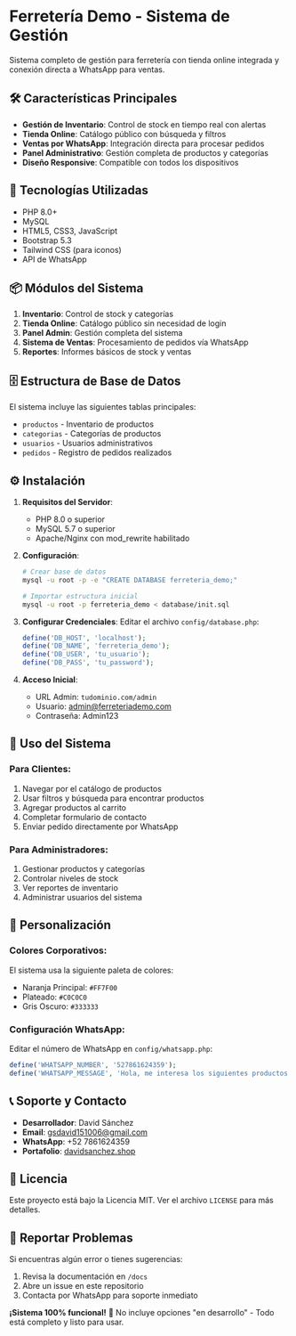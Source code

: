 # Ferretería Demo - Sistema de Gestión

Sistema completo de gestión para ferretería con tienda online integrada y conexión directa a WhatsApp para ventas.

## 🛠️ Características Principales

- **Gestión de Inventario**: Control de stock en tiempo real con alertas
- **Tienda Online**: Catálogo público con búsqueda y filtros
- **Ventas por WhatsApp**: Integración directa para procesar pedidos
- **Panel Administrativo**: Gestión completa de productos y categorías
- **Diseño Responsive**: Compatible con todos los dispositivos

## 🚀 Tecnologías Utilizadas

- PHP 8.0+
- MySQL
- HTML5, CSS3, JavaScript
- Bootstrap 5.3
- Tailwind CSS (para iconos)
- API de WhatsApp

## 📦 Módulos del Sistema

1. **Inventario**: Control de stock y categorías
2. **Tienda Online**: Catálogo público sin necesidad de login
3. **Panel Admin**: Gestión completa del sistema
4. **Sistema de Ventas**: Procesamiento de pedidos vía WhatsApp
5. **Reportes**: Informes básicos de stock y ventas

## 🗄️ Estructura de Base de Datos

El sistema incluye las siguientes tablas principales:
- `productos` - Inventario de productos
- `categorias` - Categorías de productos
- `usuarios` - Usuarios administrativos
- `pedidos` - Registro de pedidos realizados

## ⚙️ Instalación

1. **Requisitos del Servidor**:
   - PHP 8.0 o superior
   - MySQL 5.7 o superior
   - Apache/Nginx con mod_rewrite habilitado

2. **Configuración**:
   ```bash
   # Crear base de datos
   mysql -u root -p -e "CREATE DATABASE ferreteria_demo;"
   
   # Importar estructura inicial
   mysql -u root -p ferreteria_demo < database/init.sql
   ```

3. **Configurar Credenciales**:
   Editar el archivo `config/database.php`:
   ```php
   define('DB_HOST', 'localhost');
   define('DB_NAME', 'ferreteria_demo');
   define('DB_USER', 'tu_usuario');
   define('DB_PASS', 'tu_password');
   ```

4. **Acceso Inicial**:
   - URL Admin: `tudominio.com/admin`
   - Usuario: admin@ferreteriademo.com
   - Contraseña: Admin123

## 📱 Uso del Sistema

### Para Clientes:
1. Navegar por el catálogo de productos
2. Usar filtros y búsqueda para encontrar productos
3. Agregar productos al carrito
4. Completar formulario de contacto
5. Enviar pedido directamente por WhatsApp

### Para Administradores:
1. Gestionar productos y categorías
2. Controlar niveles de stock
3. Ver reportes de inventario
4. Administrar usuarios del sistema

## 🔧 Personalización

### Colores Corporativos:
El sistema usa la siguiente paleta de colores:
- Naranja Principal: `#FF7F00`
- Plateado: `#C0C0C0`
- Gris Oscuro: `#333333`

### Configuración WhatsApp:
Editar el número de WhatsApp en `config/whatsapp.php`:
```php
define('WHATSAPP_NUMBER', '527861624359');
define('WHATSAPP_MESSAGE', 'Hola, me interesa los siguientes productos:');
```

## 📞 Soporte y Contacto

- **Desarrollador**: David Sánchez
- **Email**: gsdavid151006@gmail.com
- **WhatsApp**: +52 7861624359
- **Portafolio**: [davidsanchez.shop](https://davidsanchez.shop)

## 📄 Licencia

Este proyecto está bajo la Licencia MIT. Ver el archivo `LICENSE` para más detalles.

## 🐛 Reportar Problemas

Si encuentras algún error o tienes sugerencias:
1. Revisa la documentación en `/docs`
2. Abre un issue en este repositorio
3. Contacta por WhatsApp para soporte inmediato


**¡Sistema 100% funcional!** 🎯
No incluye opciones "en desarrollo" - Todo está completo y listo para usar.
